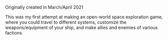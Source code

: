 Originally created in March/April 2021

This was my first attempt at making an open-world space exploration game, where you could travel to different systems, customize the weapons/equipment of your ship, and make allies and enemies of various factions.
